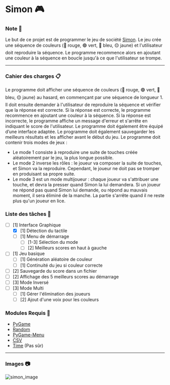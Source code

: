 [image_0]: https://pfst.cf2.poecdn.net/base/image/a22aa60808ba9d729ad4027e8c855bbee43bb0236013ac2891effc5484843133?w=1000&h=682&pmaid=54689190

# Simon :video_game:

### Note :memo:

Le but de ce projet est de programmer le jeu de société [Simon](<https://fr.wikipedia.org/wiki/Simon_(jeu)>). Le jeu crée une séquence de couleurs (🔴 rouge, 🟢 vert, 🔵 bleu, 🟡 jaune) et l'utilisateur doit reproduire la séquence. Le programme recommence alors en ajoutant une couleur à la séquence en boucle jusqu'à ce que l'utilisateur se trompe.

---

### Cahier des charges :clipboard:

Le programme doit afficher une séquence de couleurs (🔴 rouge, 🟢 vert, 🔵 bleu, 🟡 jaune) au hasard, en commençant par une séquence de longueur 1. Il doit ensuite demander à l'utilisateur de reproduire la séquence et vérifier que la réponse est correcte. Si la réponse est correcte, le programme recommence en ajoutant une couleur à la séquence. Si la réponse est incorrecte, le programme affiche un message d'erreur et s'arrête en indiquant le score de l'utilisateur. Le programme doit également être équipé d’une interface adaptée. Le programme doit également sauvegarder les meilleurs résultats et les afficher avant le début du jeu.
Le programme doit contenir trois modes de jeux :

- Le mode 1 consiste à reproduire une suite de touches créée aléatoirement par le jeu, la plus longue possible.
- Le mode 2 inverse les rôles : le joueur va composer la suite de touches, et Simon va la reproduire. Cependant, le joueur ne doit pas se tromper en produisant sa propre suite.
- Le mode 3 est un mode multijoueur : chaque joueur va s'attribuer une touche, et devra la presser quand Simon la lui demandera. Si un joueur ne répond pas quand Simon lui demande, ou répond au mauvais moment, il sera éliminé de la manche. La partie s'arrête quand il ne reste plus qu'un joueur en lice.

### Liste des tâches :pencil:

- [ ] [1] Interface Graphique
  - [x] [1] Détection du tactile
  - [ ] [1] Menu de démarrage
    - [ ] [1-3] Sélection du mode
    - [ ] [2] Meilleurs scores en haut à gauche
- [ ] [1] Jeu basique
  - [ ] [1] Génération aléatoire de couleur
  - [ ] [1] Continuité du jeu si couleur correcte
- [ ] [2] Sauvegarde du score dans un fichier
- [ ] [2] Affichage des 5 meilleurs scores au démarrage
- [ ] [3] Mode Inversé
- [ ] [3] Mode Multi
  - [ ] [1] Gérer l'élimination des joueurs
  - [ ] [2] Ajout d'une voix pour les couleurs

### Modules Requis :toolbox:

- [PyGame](https://www.pygame.org/docs)
- [Random](https://docs.python.org/3/library/random.html)
- [PyGame-Menu](https://pygame-menu.readthedocs.io/en/4.4.2/index.html)
- [CSV]()
- [Time]() (Pas sûr)

---

### Images :camera:

![simon_image][image_0]
